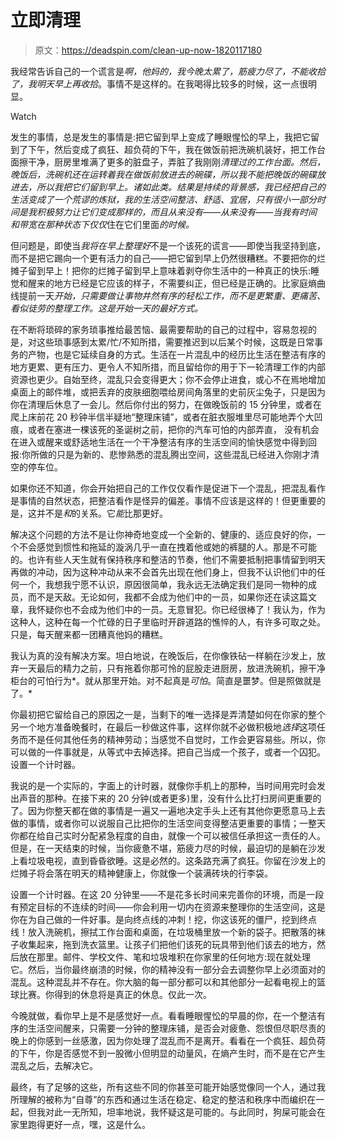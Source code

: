 # 立即清理

> 原文：<https://deadspin.com/clean-up-now-1820117180>

我经常告诉自己的一个谎言是*啊，他妈的，我今晚太累了，筋疲力尽了，不能收拾了，我明天早上再收拾*。事情不是这样的。在我喝得比较多的时候，这一点很明显。

Watch

发生的事情，总是发生的事情是:把它留到早上变成了睡眼惺忪的早上，我把它留到了下午，然后变成了疯狂、超负荷的下午，我在做饭前把洗碗机装好，把工作台面擦干净，厨房里堆满了更多的脏盘子，弄脏了我刚刚*清理过的工作台面。然后，晚饭后，洗碗机还在运转着我在做饭前放进去的碗碟，所以我不能把晚饭的碗碟放进去，所以我把它们留到早上。诸如此类。结果是持续的背景感，我已经把自己的生活变成了一个荒谬的炼狱，我的生活空间整洁、舒适、宜居，只有很小一部分时间是我积极努力让它们变成那样的，而且从来没有——*从来没有*——当我有时间和带宽在那种状态下仅仅*住在它们里面*的时候。*

但问题是，即使当*我将在早上整理好*不是一个该死的谎言——即使当我坚持到底，而不是把它踢向一个更有活力的自己——把它留到早上仍然很糟糕。不要把你的烂摊子留到早上！把你的烂摊子留到早上意味着剥夺你生活中的一种真正的快乐:睡觉和醒来的地方已经是它应该的样子，不需要纠正，但已经是正确的。比家庭熵曲线提前一天*开始，只需要做让事物井然有序的轻松工作，而不是更繁重、更痛苦、看似徒劳的整理工作。这是开始一天的最好方式。*

在不断将琐碎的家务琐事推给最苦恼、最需要帮助的自己的过程中，容易忽视的是，对这些琐事感到太累/忙/不知所措，需要推迟到以后某个时候，这既是日常事务的产物，也是它延续自身的方式。生活在一片混乱中的经历比生活在整洁有序的地方更累、更有压力、更令人不知所措，而且留给你的用于下一轮清理工作的内部资源也更少。自始至终，混乱只会变得更大；你不会停止进食，或心不在焉地增加桌面上的邮件堆，或把丢弃的皮肤细胞喂给房间角落里的史前灰尘兔子，只是因为你在清理后休息了一会儿。然后你付出的努力，在做晚饭前的 15 分钟里，或者在爬上床前花 20 秒钟半信半疑地“整理床铺”，或者在脏衣服堆里尽可能地弄个大凹痕，或者在塞进一棵该死的圣诞树之前，把你的汽车可怕的内部弄直， 没有机会在进入或醒来或舒适地生活在一个干净整洁有序的生活空间的愉快感觉中得到回报:你所做的只是为新的、悲惨熟悉的混乱腾出空间，这些混乱已经进入你刚才清空的停车位。

如果你还不知道，你会开始把自己的工作仅仅看作是促进下一个混乱，把混乱看作是事情的自然状态，把整洁看作是怪异的偏差。事情不应该是这样的！但更重要的是，这并不是*和*的关系。它*能*比那更好。

解决这个问题的方法不是让你神奇地变成一个全新的、健康的、适应良好的你，一个不会感觉到惯性和拖延的漩涡几乎一直在拽着他或她的裤腿的人。那是不可能的。也许有些人天生就有保持秩序和整洁的节奏，他们不需要抵制把事情留到明天再做的冲动，因为这种冲动从来不会首先出现在他们身上，但我不认识他们中的任何一个，我想我宁愿不认识，原因很简单，我永远无法确定我们是同一物种的成员，而不是天敌。无论如何，我都不会成为他们中的一员，如果你还在读这篇文章，我怀疑你也不会成为他们中的一员。无意冒犯。你已经很棒了！我认为，作为这种人，这种在每一个忙碌的日子里临时开辟道路的憔悴的人，有许多可取之处。只是，每天醒来都一团糟真他妈的糟糕。

我认为真的没有解决方案。坦白地说，在晚饭后，在你像铁砧一样躺在沙发上，放弃一天最后的精力之前，只有拖着你那可怜的屁股走进厨房，放进洗碗机，擦干净柜台的可怕行为*。就从那里开始。对不起真是*可怕*。简直是噩梦。但是照做就是了。*

你最初把它留给自己的原因之一是，当剩下的唯一选择是弄清楚如何在你家的整个另一个地方准备晚餐时，在最后一秒做这件事，这样你就不必做积极地*选择*这项任务而不是任何其他任务的精神劳动；当感觉不自觉时，工作会更容易些。所以，你可以做的一件事就是，从等式中去掉选择。把自己当成一个孩子，或者一个囚犯。设置一个计时器。

我说的是一个实际的，字面上的计时器，就像你手机上的那种，当时间用完时会发出声音的那种。在接下来的 20 分钟(或者更多)里，没有什么比打扫房间更重要的了。因为你整天都在做的事情是一遍又一遍地决定手头上还有其他你更愿意马上去做的事情，或者你可以说服自己比把你的生活空间变得整洁更重要的事情；一整天你都在给自己实时分配紧急程度的自由，就像一个可以被信任承担这一责任的人。但是，在一天结束的时候，当你疲惫不堪，筋疲力尽的时候，最迫切的是躺在沙发上看垃圾电视，直到昏昏欲睡。这是必然的。这条路充满了疯狂。你留在沙发上的烂摊子将会落在明天的精神健康上，你就像一个装满砖块的行李袋。

设置一个计时器。在这 20 分钟里——不是花多长时间来完善你的环境，而是一段有预定目标的不连续的时间——你会利用一切内在资源来整理你的生活空间，这是你在为自己做的一件好事。是向终点线的冲刺！挖，你这该死的僵尸，挖到终点线！放入洗碗机，擦拭工作台面和桌面，在垃圾桶里放一个新的袋子。把散落的袜子收集起来，拖到洗衣篮里。让孩子们把他们该死的玩具带到他们该去的地方，然后放在那里。邮件、学校文件、笔和垃圾堆积在你家里的任何地方:现在就处理它。然后，当你最终崩溃的时候，你的精神没有一部分会去调整你早上必须面对的混乱。这种混乱并不存在。你大脑的每一部分都可以和其他部分一起看电视上的篮球比赛。你得到的休息将是真正的休息。仅此一次。

今晚就做，看你早上是不是感觉好一点。看看睡眼惺忪的早晨的你，在一个整洁有序的生活空间醒来，只需要一分钟的整理床铺，是否会对疲惫、怨恨但尽职尽责的晚上的你感到一丝感激，因为你处理了混乱而不是离开。看看在一个疯狂、超负荷的下午，你是否感觉不到一股微小但明显的动量风，在熵产生时，而不是在它产生混乱之后，去解决它。

最终，有了足够的这些，所有这些不同的你甚至可能开始感觉像同一个人，通过我所理解的被称为“自尊”的东西和通过生活在稳定、稳定的整洁和秩序中而编织在一起，但我对此一无所知，坦率地说，我怀疑这是可能的。与此同时，狗屎可能会在家里跑得更好一点，嘿，这是什么。